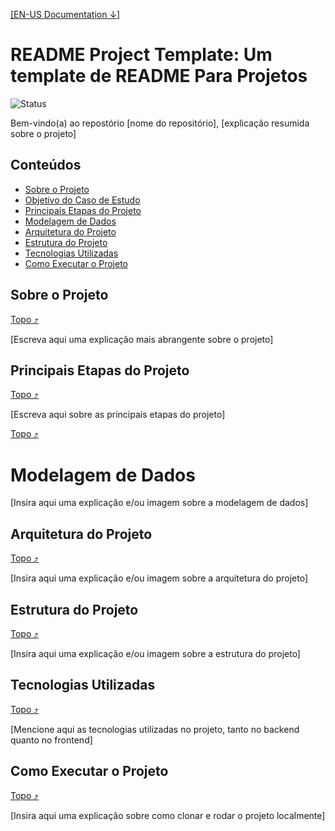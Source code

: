 [[EN-US Documentation ↓]]()

# README Project Template: Um template de README Para Projetos

![Status](https://img.shields.io/badge/Status-Em%20Desenvolvimento-yellow)

Bem-vindo(a) ao repostório [nome do repositório], [explicação resumida sobre o projeto]

## Conteúdos

- [Sobre o Projeto](#sobre-o-projeto)
- [Objetivo do Caso de Estudo](#objetivo-do-caso-de-estudo)
- [Principais Etapas do Projeto](#principais-etapas-do-projeto)
- [Modelagem de Dados](#modelagem-de-dados)
- [Arquitetura do Projeto](#arquitetura-do-projeto)
- [Estrutura do Projeto](#estrutura-do-projeto)
- [Tecnologias Utilizadas](#tecnologias-utilizadas)
- [Como Executar o Projeto](#como-executar-o-projeto)

## Sobre o Projeto

[Topo ⤴︎](#conteúdos)

[Escreva aqui uma explicação mais abrangente sobre o projeto]

## Principais Etapas do Projeto

[Topo ⤴︎](#conteúdos)

[Escreva aqui sobre as principais etapas do projeto]

[Topo ⤴︎](#conteúdos)

# Modelagem de Dados

[Insira aqui uma explicação e/ou imagem sobre a modelagem de dados]

## Arquitetura do Projeto

[Topo ⤴︎](#conteúdos)

[Insira aqui uma explicação e/ou imagem sobre a arquitetura do projeto]

## Estrutura do Projeto

[Topo ⤴︎](#conteúdos)

[Insira aqui uma explicação e/ou imagem sobre a estrutura do projeto]

## Tecnologias Utilizadas

[Topo ⤴︎](#conteúdos)

[Mencione aqui as tecnologias utilizadas no projeto, tanto no backend quanto no frontend]

## Como Executar o Projeto

[Topo ⤴︎](#conteúdos)

[Insira aqui uma explicação sobre como clonar e rodar o projeto localmente]